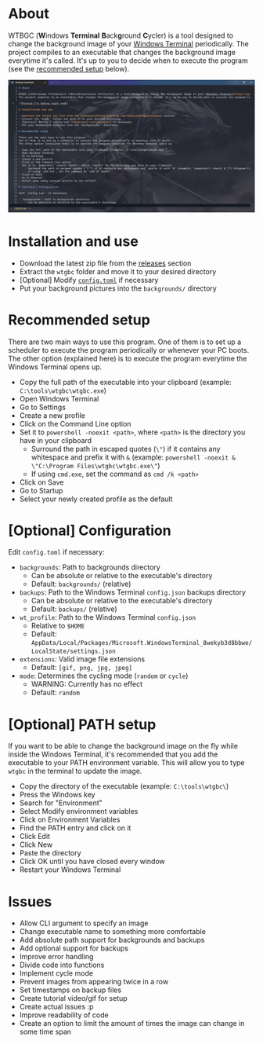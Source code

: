# About

WTBGC (**W**indows **Terminal** **B**ack**g**round **C**ycler) is a tool designed to change the background image of your [Windows Terminal](https://github.com/microsoft/terminal) periodically.
The project compiles to an executable that changes the background image everytime it's called. It's up to you to decide when to execute the program (see the [recommended setup](#recommended-setup) below).

![](demo.jpg)

# Installation and use

- Download the latest zip file from the [releases](https://github.com/Zokalyx/wtbgc/releases) section
- Extract the `wtgbc` folder and move it to your desired directory
- [Optional] Modify [`config.toml`](#optional-configuration) if necessary
- Put your background pictures into the `backgrounds/` directory

# Recommended setup

There are two main ways to use this program.
One of them is to set up a scheduler to execute the program periodically or whenever your PC boots.
The other option (explained here) is to execute the program everytime the Windows Terminal opens up.

- Copy the full path of the executable into your clipboard (example: `C:\tools\wtgbc\wtgbc.exe`)
- Open Windows Terminal
- Go to Settings
- Create a new profile
- Click on the Command Line option
- Set it to `powershell -noexit <path>`, where `<path>` is the directory you have in your clipboard
    - Surround the path in escaped quotes (`\"`) if it contains any whitespace and prefix it with `&` (example: `powershell -noexit & \"C:\Program Files\wtgbc\wtgbc.exe\"`)
    - If using `cmd.exe`, set the command as `cmd /k <path>`
- Click on Save
- Go to Startup
- Select your newly created profile as the default

# [Optional] Configuration

Edit `config.toml` if necessary:

- `backgrounds`: Path to backgrounds directory
    - Can be absolute or relative to the executable's directory
    - Default: `backgrounds/` (relative)
- `backups`: Path to the Windows Terminal `config.json` backups directory
    - Can be absolute or relative to the executable's directory
    - Default: `backups/` (relative)
- `wt_profile`: Path to the Windows Terminal `config.json`
    - Relative to `$HOME`
    - Default: `AppData/Local/Packages/Microsoft.WindowsTerminal_8wekyb3d8bbwe/LocalState/settings.json`
- `extensions`: Valid image file extensions
    - Default: `[gif, png, jpg, jpeg]`
- `mode`: Determines the cycling mode (`random` or `cycle`)
    - WARNING: Currently has no effect
    - Default: `random`

# [Optional] PATH setup

If you want to be able to change the background image on the fly while inside the Windows Terminal,
it's recommended that you add the executable to your PATH environment variable.
This will allow you to type `wtgbc` in the terminal to update the image.

- Copy the directory of the executable (example: `C:\tools\wtgbc\`)
- Press the Windows key
- Search for "Environment"
- Select Modify environment variables
- Click on Environment Variables
- Find the PATH entry and click on it
- Click Edit
- Click New
- Paste the directory
- Click OK until you have closed every window
- Restart your Windows Terminal


# Issues

- Allow CLI argument to specify an image
- Change executable name to something more comfortable
- Add absolute path support for backgrounds and backups
- Add optional support for backups
- Improve error handling
- Divide code into functions
- Implement cycle mode
- Prevent images from appearing twice in a row
- Set timestamps on backup files
- Create tutorial video/gif for setup
- Create actual issues :p
- Improve readability of code
- Create an option to limit the amount of times the image can change in some time span

